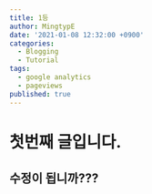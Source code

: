 ```yaml
---
title: 1등
author: MingtypE
date: '2021-01-08 12:32:00 +0900'
categories:
  - Blogging
  - Tutorial
tags:
  - google analytics
  - pageviews
published: true
---
```


# 첫번째 글입니다.

## 수정이 됩니까???


